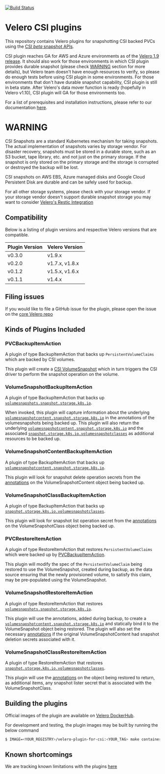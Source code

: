 [![Build Status][101]][102]

# Velero CSI plugins


This repository contains Velero plugins for snapshotting CSI backed PVCs using the [CSI _beta_ snapshot APIs][7].

CSI plugin reaches GA for AWS and Azure environments as of the [Velero 1.9 release][1]. It should also work for those environments in which CSI plugin provides durable snapshot (please check [WARNING](#WARNING) section for more details), but Velero team doesn't have enough resources to verify, so please do enough tests before using CSI plugin in some environments. For those environments that don't have durable snapshot capability, CSI plugin is still in beta state. After Velero's data mover function is ready (hopefully in Velero v1.10), CSI plugin will GA for those environments too.

For a list of prerequisites and installation instructions, please refer to our documentation [here][2].

# WARNING
CSI Snapshots are a standard Kubernetes mechanism for taking snapshots.  The actual implementation of snapshots varies by storage vendor.  For disaster recovery, snapshots must be stored in a durable store, such as an S3 bucket, tape library, etc. and not just on the primary storage.  If the snapshot is only stored on the primary storage and the storage is corrupted or destroyed the backup will be lost.

CSI snapshots on AWS EBS, Azure managed disks and Google Cloud Persistent Disk are durable and can be safely used for backup.

For all other storage systems, please check with your storage vendor.  If your storage vendor doesn't support 
durable snapshot storage you may want to consider 
[Velero's Restic Integration](https://velero.io/docs/latest/restic)

## Compatibility

Below is a listing of plugin versions and respective Velero versions that are compatible.

| Plugin Version  | Velero Version |
|-----------------|----------------|
| v0.3.0          | v1.9.x         |
| v0.2.0          | v1.7.x, v1.8.x |
| v0.1.2          | v1.5.x, v1.6.x |
| v0.1.1          | v1.4.x         |

## Filing issues

If you would like to file a GitHub issue for the plugin, please open the issue on the [core Velero repo][103]

## Kinds of Plugins Included

### PVCBackupItemAction

A plugin of type BackupItemAction that backs up `PersistentVolumeClaims` which are backed by CSI volumes.

This plugin will create a [CSI VolumeSnapshot][3] which in turn triggers the CSI driver to perform the snapshot operation on the volume.

### VolumeSnapshotBackupItemAction

A plugin of type BackupItemAction that backs up [`volumesnapshots.snapshot.storage.k8s.io`][3].

When invoked, this plugin will capture information about the underlying [`volumesnapshotcontent.snapshot.storage.k8s.io`][4] in the annotations of the volumesnapshots being backed up. This plugin will also return the underlying [`volumesnapshotcontent.snapshot.storage.k8s.io`][4] and the associated [`snapshot.storage.k8s.io.volumesnapshotclasses`][5] as additional resources to be backed up.

### VolumeSnapshotContentBackupItemAction

A plugin of type BackupItemAction that backs up [`volumesnapshotcontent.snapshot.storage.k8s.io`][4]. 

This plugin will look for snapshot delete operation secrets from the [annotations][6] on the VolumeSnapshotContent object being backed up.

### VolumeSnapshotClassBackupItemAction

A plugin of type BackupItemAction that backs up [`snapshot.storage.k8s.io.volumesnapshotclasses`][5].

This plugin will look for snapshot list operation secret from the [annotations][6] on the VolumeSnapshotClass object being backed up.

### PVCRestoreItemAction

A plugin of type RestoreItemAction that restores `PersistentVolumeClaims` which were backed up by [PVCBackupItemAction](#PVCBackupItemAction).

This plugin will modify the spec of the `PersistentVolumeClaim` being restored to use the VolumeSnapshot, created during backup, as the data source ensuring that the newly provisioned volume, to satisfy this claim, may be pre-populated using the VolumeSnapshot.

### VolumeSnapshotRestoreItemAction

A plugin of type RestoreItemAction that restores [`volumesnapshots.snapshot.storage.k8s.io`][3]. 

This plugin will use the annotations, added during backup, to create a [`volumesnapshotcontent.snapshot.storage.k8s.io`][4] and statically bind it to the VolumeSnapshot object being restored. The plugin will also set the necessary [annotations][6] if the original VolumeSnapshotContent had snapshot deletion secrets associated with it. 

### VolumeSnapshotClassRestoreItemAction

A plugin of type RestoreItemAction that restores [`snapshot.storage.k8s.io.volumesnapshotclasses`][5]. 

This plugin will use the [annotations][6] on the object being restored to return, as additional items, any snapshot lister secret that is associated with the VolumeSnapshotClass.


## Building the plugins

Official images of the plugin are available on [Velero DockerHub](https://hub.docker.com/repository/docker/velero/velero-plugin-for-csi).

For development and testing, the plugin images may be built by running the below command

```bash
$ IMAGE=<YOUR_REGISTRY>/velero-plugin-for-csi:<YOUR_TAG> make container
```

## Known shortcomings

We are tracking known limitations with the plugins [here][2]

[1]: https://github.com/vmware-tanzu/velero/releases
[2]: https://velero.io/docs/csi
[3]: https://kubernetes.io/docs/concepts/storage/volume-snapshots/#volumesnapshots
[4]: https://kubernetes.io/docs/concepts/storage/volume-snapshots/#volume-snapshot-contents
[5]: https://kubernetes.io/docs/concepts/storage/volume-snapshot-classes/
[6]: https://github.com/kubernetes-csi/external-snapshotter/blob/master/pkg/utils/util.go#L59-L60
[7]: https://kubernetes.io/blog/2019/12/09/kubernetes-1-17-feature-cis-volume-snapshot-beta/

[101]: https://github.com/vmware-tanzu/velero-plugin-for-csi/workflows/Main%20CI/badge.svg
[102]: https://github.com/vmware-tanzu/velero-plugin-for-csi/actions?query=workflow%3A"Main+CI"
[103]: https://github.com/vmware-tanzu/velero/issues/new/choose
